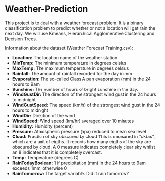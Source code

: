 # Weather-Prediction

This project is to deal with a weather forecast problem. It is a binary classification problem to predict whether or not a location will get rain the next day.  We will use Kmeans, Hierarchical Agglomerative Clustering and Decision Trees.

Information about the dataset (Weather Forecast Training.csv):
- <b>Location:</b> The location name of the weather station
- <b>MinTemp:</b> The minimum temperature in degrees celsius
- <b>MaxTemp:</b> The maximum temperature in degrees celsius
- <b>Rainfall:</b> The amount of rainfall recorded for the day in mm
- <b>Evaporation:</b> The so-called Class A pan evaporation (mm) in the 24 hours to 9am
- <b>Sunshine: </b>The number of hours of bright sunshine in the day.
- <b>WindGustDir:</b> The direction of the strongest wind gust in the 24 hours to midnight
- <b>WindGustSpeed:</b> The speed (km/h) of the strongest wind gust in the 24 hours to midnight
- <b>WindDir:</b> Direction of the wind
- <b>WindSpeed:</b> Wind speed (km/hr) averaged over 10 minutes
- <b>Humidity:</b> Humidity (percent)
- <b>Pressure:</b> Atmospheric pressure (hpa) reduced to mean sea level
- <b>Cloud:</b> Fraction of sky obscured by cloud This is measured in “oktas”, which are a unit of eigths. It records how many eigths of the sky are obscured by cloud. A 0 measure indicates completely clear sky whilst an 8 indicates that it is completely overcast.
- <b>Temp:</b> Temperature (degrees C)
- <b>RainTodayBoolean:</b> 1 if precipitation (mm) in the 24 hours to 9am exceeds 1mm, otherwise 0
- <b>RainTomorrow:</b> The target variable. Did it rain tomorrow?
